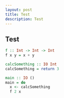 ```yaml
---
layout: post
title: Test
description: Test
---
```


<h2 class="post_title">Test</h2>

```haskell
f :: Int -> Int -> Int
f x y = x + y

calcSomething :: IO Int
calcSomething = return 3

main :: IO ()
main = do
  x <- calcSomething
  f 2 x
```
